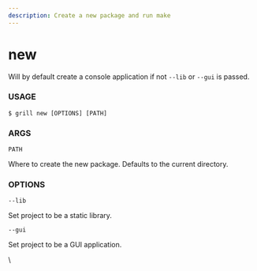 ```yaml
---
description: Create a new package and run make
---
```


# new

Will by default create a console application if not `--lib` or `--gui` is passed.

### USAGE

```
$ grill new [OPTIONS] [PATH]
```

### ARGS

`PATH`

Where to create the new package. Defaults to the current directory.

### OPTIONS

`--lib`

Set project to be a static library.

`--gui`

Set project to be a GUI application.

\

